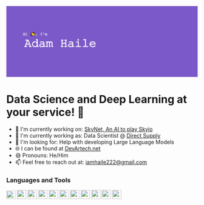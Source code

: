 ![Github Banner](https://github.com/DevArtech/devartech/blob/main/GithubBanner.png?raw=true)
# Data Science and Deep Learning at your service! 🤖

 - 🔭 I'm currently working on: [SkyNet, An AI to play Skyjo](https://github.com/DevArtech/skynet)  
 - 💼 I'm currently working as: Data Scientist @ [Direct Supply](https://www.directsupply.com/)   
 - 🧐 I'm looking for: Help with developing Large Language Models   
 - 🌐 I can be found at [DevArtech.net](https://devartech.net)
 - 😄 Pronouns: He/Him   
 - 📫 Feel free to reach out at: iamhaile222@gmail.com

### Languages and Tools   
<img height="22" width="24" src="https://cdn.simpleicons.org/python/black/white"/>
<img height="24" width="24" src="https://cdn.simpleicons.org/tensorflow/black/white"/>
<img height="24" width="24" src="https://cdn.simpleicons.org/postgres/black/white"/>
<img height="24" width="24" src="https://cdn.simpleicons.org/amazonaws/black/white"/>
<img height="24" width="24" src="https://cdn.simpleicons.org/javascript/black/white"/>
<img height="24" width="24" src="https://cdn.simpleicons.org/react/black/white"/>
<img height="24" width="24" src="https://cdn.simpleicons.org/csharp/black/white"/>
<img height="24" width="24" src="https://cdn.simpleicons.org/cplusplus/black/white"/>
<img height="24" width="24" src="https://cdn.simpleicons.org/microsoftexcel/black/white"/>
<img height="24" width="24" src="https://cdn.simpleicons.org/unrealengine/black/white"/>
<img height="24" width="24" src="https://cdn.simpleicons.org/unity/black/white"/>
